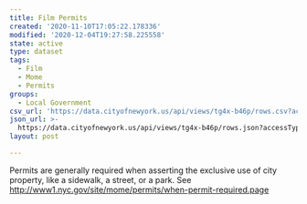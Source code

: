 ```yaml
---
title: Film Permits
created: '2020-11-10T17:05:22.178336'
modified: '2020-12-04T19:27:58.225558'
state: active
type: dataset
tags:
  - Film
  - Mome
  - Permits
groups:
  - Local Government
csv_url: 'https://data.cityofnewyork.us/api/views/tg4x-b46p/rows.csv?accessType=DOWNLOAD'
json_url: >-
  https://data.cityofnewyork.us/api/views/tg4x-b46p/rows.json?accessType=DOWNLOAD
layout: post

---
```

Permits are generally required when asserting the exclusive use of city property, like a sidewalk, a street, or a park. See http://www1.nyc.gov/site/mome/permits/when-permit-required.page
